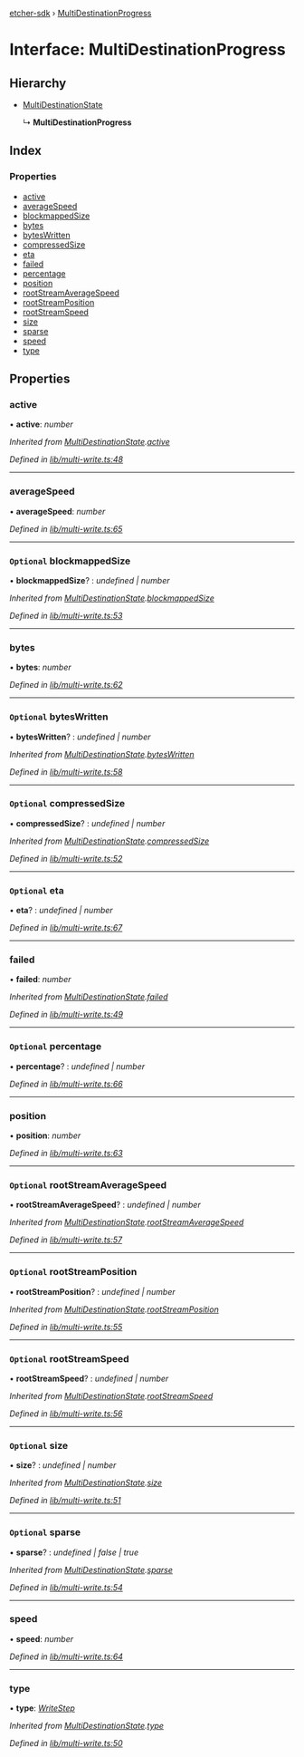 [etcher-sdk](../README.md) › [MultiDestinationProgress](multidestinationprogress.md)

# Interface: MultiDestinationProgress

## Hierarchy

* [MultiDestinationState](multidestinationstate.md)

  ↳ **MultiDestinationProgress**

## Index

### Properties

* [active](multidestinationprogress.md#active)
* [averageSpeed](multidestinationprogress.md#averagespeed)
* [blockmappedSize](multidestinationprogress.md#optional-blockmappedsize)
* [bytes](multidestinationprogress.md#bytes)
* [bytesWritten](multidestinationprogress.md#optional-byteswritten)
* [compressedSize](multidestinationprogress.md#optional-compressedsize)
* [eta](multidestinationprogress.md#optional-eta)
* [failed](multidestinationprogress.md#failed)
* [percentage](multidestinationprogress.md#optional-percentage)
* [position](multidestinationprogress.md#position)
* [rootStreamAverageSpeed](multidestinationprogress.md#optional-rootstreamaveragespeed)
* [rootStreamPosition](multidestinationprogress.md#optional-rootstreamposition)
* [rootStreamSpeed](multidestinationprogress.md#optional-rootstreamspeed)
* [size](multidestinationprogress.md#optional-size)
* [sparse](multidestinationprogress.md#optional-sparse)
* [speed](multidestinationprogress.md#speed)
* [type](multidestinationprogress.md#type)

## Properties

###  active

• **active**: *number*

*Inherited from [MultiDestinationState](multidestinationstate.md).[active](multidestinationstate.md#active)*

*Defined in [lib/multi-write.ts:48](https://github.com/balena-io-modules/etcher-sdk/blob/0441bfb/lib/multi-write.ts#L48)*

___

###  averageSpeed

• **averageSpeed**: *number*

*Defined in [lib/multi-write.ts:65](https://github.com/balena-io-modules/etcher-sdk/blob/0441bfb/lib/multi-write.ts#L65)*

___

### `Optional` blockmappedSize

• **blockmappedSize**? : *undefined | number*

*Inherited from [MultiDestinationState](multidestinationstate.md).[blockmappedSize](multidestinationstate.md#optional-blockmappedsize)*

*Defined in [lib/multi-write.ts:53](https://github.com/balena-io-modules/etcher-sdk/blob/0441bfb/lib/multi-write.ts#L53)*

___

###  bytes

• **bytes**: *number*

*Defined in [lib/multi-write.ts:62](https://github.com/balena-io-modules/etcher-sdk/blob/0441bfb/lib/multi-write.ts#L62)*

___

### `Optional` bytesWritten

• **bytesWritten**? : *undefined | number*

*Inherited from [MultiDestinationState](multidestinationstate.md).[bytesWritten](multidestinationstate.md#optional-byteswritten)*

*Defined in [lib/multi-write.ts:58](https://github.com/balena-io-modules/etcher-sdk/blob/0441bfb/lib/multi-write.ts#L58)*

___

### `Optional` compressedSize

• **compressedSize**? : *undefined | number*

*Inherited from [MultiDestinationState](multidestinationstate.md).[compressedSize](multidestinationstate.md#optional-compressedsize)*

*Defined in [lib/multi-write.ts:52](https://github.com/balena-io-modules/etcher-sdk/blob/0441bfb/lib/multi-write.ts#L52)*

___

### `Optional` eta

• **eta**? : *undefined | number*

*Defined in [lib/multi-write.ts:67](https://github.com/balena-io-modules/etcher-sdk/blob/0441bfb/lib/multi-write.ts#L67)*

___

###  failed

• **failed**: *number*

*Inherited from [MultiDestinationState](multidestinationstate.md).[failed](multidestinationstate.md#failed)*

*Defined in [lib/multi-write.ts:49](https://github.com/balena-io-modules/etcher-sdk/blob/0441bfb/lib/multi-write.ts#L49)*

___

### `Optional` percentage

• **percentage**? : *undefined | number*

*Defined in [lib/multi-write.ts:66](https://github.com/balena-io-modules/etcher-sdk/blob/0441bfb/lib/multi-write.ts#L66)*

___

###  position

• **position**: *number*

*Defined in [lib/multi-write.ts:63](https://github.com/balena-io-modules/etcher-sdk/blob/0441bfb/lib/multi-write.ts#L63)*

___

### `Optional` rootStreamAverageSpeed

• **rootStreamAverageSpeed**? : *undefined | number*

*Inherited from [MultiDestinationState](multidestinationstate.md).[rootStreamAverageSpeed](multidestinationstate.md#optional-rootstreamaveragespeed)*

*Defined in [lib/multi-write.ts:57](https://github.com/balena-io-modules/etcher-sdk/blob/0441bfb/lib/multi-write.ts#L57)*

___

### `Optional` rootStreamPosition

• **rootStreamPosition**? : *undefined | number*

*Inherited from [MultiDestinationState](multidestinationstate.md).[rootStreamPosition](multidestinationstate.md#optional-rootstreamposition)*

*Defined in [lib/multi-write.ts:55](https://github.com/balena-io-modules/etcher-sdk/blob/0441bfb/lib/multi-write.ts#L55)*

___

### `Optional` rootStreamSpeed

• **rootStreamSpeed**? : *undefined | number*

*Inherited from [MultiDestinationState](multidestinationstate.md).[rootStreamSpeed](multidestinationstate.md#optional-rootstreamspeed)*

*Defined in [lib/multi-write.ts:56](https://github.com/balena-io-modules/etcher-sdk/blob/0441bfb/lib/multi-write.ts#L56)*

___

### `Optional` size

• **size**? : *undefined | number*

*Inherited from [MultiDestinationState](multidestinationstate.md).[size](multidestinationstate.md#optional-size)*

*Defined in [lib/multi-write.ts:51](https://github.com/balena-io-modules/etcher-sdk/blob/0441bfb/lib/multi-write.ts#L51)*

___

### `Optional` sparse

• **sparse**? : *undefined | false | true*

*Inherited from [MultiDestinationState](multidestinationstate.md).[sparse](multidestinationstate.md#optional-sparse)*

*Defined in [lib/multi-write.ts:54](https://github.com/balena-io-modules/etcher-sdk/blob/0441bfb/lib/multi-write.ts#L54)*

___

###  speed

• **speed**: *number*

*Defined in [lib/multi-write.ts:64](https://github.com/balena-io-modules/etcher-sdk/blob/0441bfb/lib/multi-write.ts#L64)*

___

###  type

• **type**: *[WriteStep](../README.md#writestep)*

*Inherited from [MultiDestinationState](multidestinationstate.md).[type](multidestinationstate.md#type)*

*Defined in [lib/multi-write.ts:50](https://github.com/balena-io-modules/etcher-sdk/blob/0441bfb/lib/multi-write.ts#L50)*
